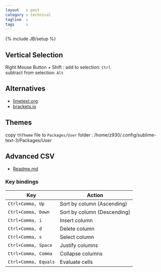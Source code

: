 ```yaml
---
layout   : post
category : technical
tagline  : 
tags     : 
---
```

{% include JB/setup %}

## Vertical Selection

Right Mouse Button + Shift
:   add to selection: `Ctrl`  
    subtract from selection: `Alt`

## Alternatives

- [limetext.org](http://limetext.org/)
- [brackets.io](http://brackets.io/)

## Themes

copy `thTheme` file to `Packages/User` folder
:   /home/z930/.config/sublime-text-3/Packages/User

## Advanced CSV

- [Readme.md](https://raw.githubusercontent.com/wadetb/Sublime-Text-Advanced-CSV/master/README.md)

### Key bindings

Key                     | Action
----------------------- | ---------------------------
`Ctrl+Comma, Up`        | Sort by column (Ascending)
`Ctrl+Comma, Down`      | Sort by column (Descending)
`Ctrl+Comma, i`         | Insert column
`Ctrl+Comma, d`         | Delete column
`Ctrl+Comma, s`         | Select column
`Ctrl+Comma, Space`     | Justify columns
`Ctrl+Comma, Comma`     | Collapse columns
`Ctrl+Comma, Equals`    | Evaluate cells
